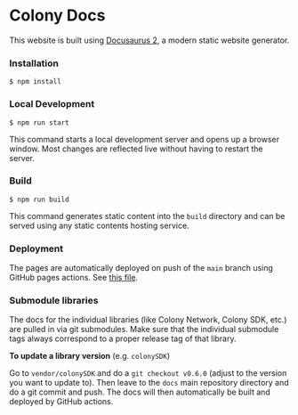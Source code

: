 # Colony Docs

This website is built using [Docusaurus 2](https://docusaurus.io/), a modern static website generator.

### Installation

```
$ npm install
```

### Local Development

```
$ npm run start
```

This command starts a local development server and opens up a browser window. Most changes are reflected live without having to restart the server.

### Build

```
$ npm run build
```

This command generates static content into the `build` directory and can be served using any static contents hosting service.

### Deployment

The pages are automatically deployed on push of the `main` branch using GitHub pages actions. See [this file](https://github.com/JoinColony/docs/blob/main/.github/workflows/ci.yml).

### Submodule libraries

The docs for the individual libraries (like Colony Network, Colony SDK, etc.) are pulled in via git submodules. Make sure that the individual submodule tags always correspond to a proper release tag of that library.

**To update a library version** (e.g. `colonySDK`)

Go to `vendor/colonySDK` and do a `git checkout v0.6.0` (adjust to the version you want to update to). Then leave to the `docs` main repository directory and do a git commit and push. The docs will then automatically be built and deployed by GitHub actions.
